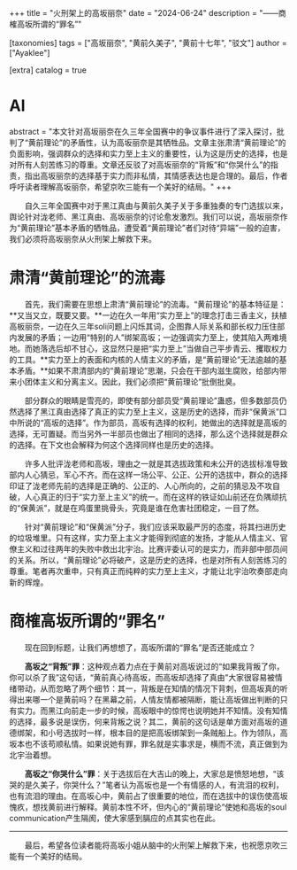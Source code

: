 +++
title = "火刑架上的高坂丽奈"
date = "2024-06-24"
description = "——商榷高坂所谓的“罪名”"

[taxonomies]
tags = ["高坂丽奈", "黄前久美子", "黄前十七年", "驳文"]
author = ["Ayaklee"]

[extra]
catalog = true
# AI 
abstract = "本文针对高坂丽奈在久三年全国赛中的争议事件进行了深入探讨，批判了“黄前理论”的矛盾性，认为高坂丽奈是其牺牲品。文章主张肃清“黄前理论”的负面影响，强调群众的选择和实力至上主义的重要性，认为这是历史的选择，也是对所有人刻苦练习的尊重。文章还反驳了对高坂丽奈的“背叛”和“你哭什么”的指责，指出高坂丽奈的选择基于实力而非私情，其情感表达也是合理的。最后，作者呼吁读者理解高坂丽奈，希望京吹三能有一个美好的结局。"
+++


&emsp;&emsp;自久三年全国赛中对于黑江真由与黄前久美子关于多重独奏的专门选拔以来，舆论针对泷老师、黑江真由、高坂丽奈的讨论愈发激烈。我们可以说，高坂丽奈作为“黄前理论”基本矛盾的牺牲品，遭受着“黄前理论”者们对待“异端”一般的迫害，我们必须将高坂丽奈从火刑架上解救下来。

# 肃清“黄前理论”的流毒

&emsp;&emsp;首先，我们需要在思想上肃清“黄前理论”的流毒。“黄前理论”的基本特征是：**又当又立，既要又要。**一边在久一年用“实力至上”的理念打击三香主义，扶植高板丽奈，一边在久三年soli问题上闪烁其词，企图靠人际关系和部长权力压住部内发展的矛盾；一边用“特别的人”绑架高坂；一边强调实力至上，使其陷入两难境地。而她落选后却不甘心，这显然只是把“实力至上”当做自己平步青云、攫取权力的工具。**实力至上的表面和内核的人情主义的矛盾，是“黄前理论”无法逾越的基本矛盾。**如果不肃清部内的“黄前理论”思潮，只会在干部内滋生腐败，给部内带来小团体主义和分离主义。因此，我们必须把“黄前理论”批倒批臭。

&emsp;&emsp;部分群众的眼睛是雪亮的，即使有部分部员受“黄前理论”蛊惑，但多数部员仍然选择了黑江真由选择了真正的实力至上主义，这是历史的选择，而非“保黄派”口中所说的“高坂的选择”。作为部员，高坂有选择的权利，她做出的选择就是高坂的选择，无可置疑。而当另外一半部员也做出了相同的选择，那么这个选择就是群众的选择。在下文也会解释为何这个选择同样也是历史的选择。

&emsp;&emsp;许多人批评泷老师和高坂，理由之一就是其选拔政策和未公开的选拔标准导致部内人心猜忌，军心不齐。而在这样一场公平、公正、公开的选拔中，群众的选择印证了泷老师先前的选择是正确的、公正的、人心所向的，之前的猜忌及不攻自破，人心真正的归于“实力至上主义”的统一。而在这样的铁证如山前还在负隅顽抗的“保黄派”，就是在鸡蛋里挑骨头，究竟是谁在危害社团稳定，一目了然。

&emsp;&emsp;针对“黄前理论”和“保黄派”分子，我们应该采取最严厉的态度，将其扫进历史的垃圾堆里。只有这样，实力至上主义才能得到彻底的发扬，才能从人情主义、官僚主义和过往两年的失败中救出北宇治。比赛评委认可的是实力，而非部中部员间的关系。所以，“黄前理论”必将破产，这是历史的选择，也是对所有人刻苦练习的尊重。笔者再次重申，只有真正而纯粹的实力至上主义，才能让北宇治吹奏部走向新的辉煌。

# 商榷高坂所谓的“罪名”

&emsp;&emsp;现在回到标题，让我们再想想了，高坂所谓的“罪名”是否还能成立？

&emsp;&emsp;**高坂之“背叛”罪**：这种观点着力点在于黄前对高坂说过的“如果我背叛了你，你可以杀了我”这句话，“黄前真心待高坂，而高坂却选择了真由”大家很容易被情绪带动，从而忽略了两个细节：其一，背叛是在知情的情况下背刺，但高坂真的听得出来哪一个是黄前吗？在黑幕之前，人情友情都被隔断，能让高坂做出判断的只有实力。而黑江向前走一步的时候，高坂眼中的惊愕也说明她并不知情。没有知情的选择，最多说是误伤，何来背叛之说？其二，黄前的这句话是单方面对高坂的道德绑架，和小号选拔时一样，根本目的是把高坂绑架到一条贼船上。作为领队，高坂本也不该苟顺私情。如果说她有罪，罪名就是实事求是，横而不流，真正做到为北宇治着想。

&emsp;&emsp;**高坂之“你哭什么”罪**：关于选拔后在大吉山的晚上，大家总是愤怒地想，“该哭的是久美子，你哭什么？”笔者认为高坂也是一个有情感的人，有流泪的权利，也有流泪的理由。在高坂心中，黄前占了很重要的地位，而在选拔中的误伤使高坂愧疚，想找黄前进行解释。黄前本性不坏，但内心的“黄前理论”使她和高坂的soul communication产生隔阂，使大家感到膈应的点其实也在此。

* * *

&emsp;&emsp;最后，希望各位读者能将高坂小姐从脑中的火刑架上解救下来，也祝愿京吹三能有一个美好的结局。
